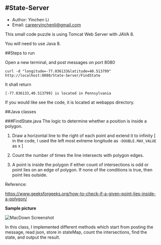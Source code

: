 #State-Server
-------------------

* Author: Yinchen Li
* Email: careeryinchenli@gmail.com

This small code puzzle is using Tomcat Web Server with JAVA 8.

You will need to use Java 8.


##Steps to run




Open a new terminal, and post messages on port 8080

```
curl -d "longitude=-77.036133&latitude=40.513799" http://localhost:8080/State-Server/FindState
```
It shall return 
```
[-77.036133,40.513799] is located in Pennsylvania
```

If you would like see the code, it is located at webapps directory.



##Java classes

###FindState.java
The logic to determine whether a position is inside a polygon.

1) Draw a horizontal line to the right of each point and extend it to infinity [ in the code, I used the left most extreme longitude as ```-DOUBLE.MAX_VALUE``` as x ]

2) Count the number of times the line intersects with polygon edges.

3) A point is inside the polygon if either count of intersections is odd or
   point lies on an edge of polygon.  If none of the conditions is true, then 
   point lies outside.


Reference: 

<https://www.geeksforgeeks.org/how-to-check-if-a-given-point-lies-inside-a-polygon/>

**Sample picture**

![MacDown Screenshot](https://cdncontribute.geeksforgeeks.org/wp-content/uploads/polygon1.png)

In this class, I implemented different methods which start from posting the message, read json, store in stateMap, count the intersections, find the state, and output the result.
